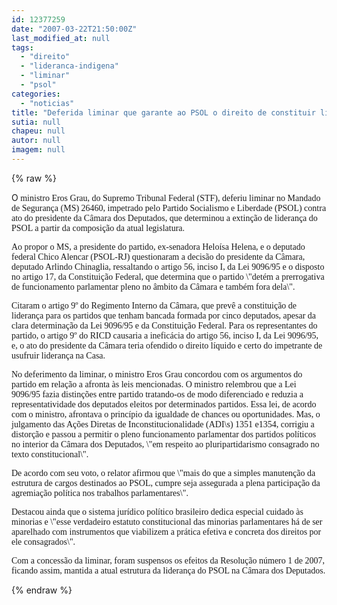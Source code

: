 ```yaml
---
id: 12377259
date: "2007-03-22T21:50:00Z"
last_modified_at: null
tags:
  - "direito"
  - "lideranca-indigena"
  - "liminar"
  - "psol"
categories:
  - "noticias"
title: "Deferida liminar que garante ao PSOL o direito de constituir lideran\u00e7a "
sutia: null
chapeu: null
autor: null
imagem: null
---
```

{% raw %}
<p><P>O<FONT face=Verdana> ministro Eros Grau, do Supremo Tribunal Federal (STF), deferiu liminar no Mandado de Segurança (MS) 26460, impetrado pelo Partido Socialismo e Liberdade (PSOL) contra ato do presidente da Câmara dos Deputados, que determinou a extinção de liderança do PSOL a partir da composição da atual legislatura.</FONT></P></p>
<p><P><FONT face=Verdana>Ao propor o MS, a presidente do partido, ex-senadora Heloísa Helena, e o deputado federal Chico Alencar (PSOL-RJ) questionaram a decisão do presidente da Câmara, deputado Arlindo Chinaglia, ressaltando o artigo 56, inciso I, da Lei 9096/95 e o disposto no artigo 17, da Constituição Federal, que determina que o partido \"detém a prerrogativa de funcionamento parlamentar pleno no âmbito da Câmara e também fora dela\". </FONT></P></p>
<p><P><FONT face=Verdana>Citaram o artigo 9º do Regimento Interno da Câmara, que prevê a constituição de liderança para os partidos que tenham bancada formada por cinco deputados, apesar da clara determinação da Lei 9096/95 e da Constituição Federal. Para os representantes do partido, o artigo 9º do RICD causaria a ineficácia do artigo 56, inciso I, da Lei 9096/95, e, o ato do presidente da Câmara teria ofendido o direito líquido e certo do impetrante de usufruir liderança na Casa.</FONT></P></p>
<p><P><FONT face=Verdana>No deferimento da liminar, o ministro Eros Grau concordou com os argumentos do partido em relação a afronta às leis mencionadas. O ministro relembrou que a Lei 9096/95 fazia distinções entre partido tratando-os de modo diferenciado e reduzia a representatividade dos deputados eleitos por determinados partidos. Essa lei, de acordo com o ministro, afrontava o princípio da igualdade de chances ou oportunidades. Mas, o julgamento das Ações Diretas de Inconstitucionalidade (ADI\s) 1351 e1354, corrigiu a distorção e passou a permitir o pleno funcionamento parlamentar dos partidos políticos no interior da Câmara dos Deputados, \"em respeito ao pluripartidarismo consagrado no texto constitucional\".</FONT></P></p>
<p><P><FONT face=Verdana>De acordo com seu voto, o relator afirmou que \"mais do que a simples manutenção da estrutura de cargos destinados ao PSOL, cumpre seja assegurada a plena participação da agremiação política nos trabalhos parlamentares\".</FONT></P></p>
<p><P><FONT face=Verdana>Destacou ainda que o sistema jurídico político brasileiro dedica especial cuidado às minorias e \"esse verdadeiro estatuto constitucional das minorias parlamentares há de ser aparelhado com instrumentos que viabilizem a prática efetiva e concreta dos direitos por ele consagrados\".</FONT></P></p>
<p><P><FONT face=Verdana>Com a concessão da liminar, foram suspensos os efeitos da Resolução número 1 de 2007, ficando assim, mantida a atual estrutura da liderança do PSOL na Câmara dos Deputados.</FONT></P> </p>
{% endraw %}
